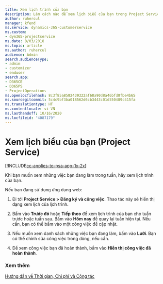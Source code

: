 ```yaml
---
title: Xem lịch trình của bạn
description: Làm cách nào để xem lịch biểu của bạn trong Project Service
author: ruhercul
manager: kfend
ms.service: dynamics-365-customerservice
ms.custom:
- dyn365-projectservice
ms.date: 8/03/2018
ms.topic: article
ms.author: ruhercul
audience: Admin
search.audienceType:
- admin
- customizer
- enduser
search.app:
- D365CE
- D365PS
- ProjectOperations
ms.openlocfilehash: 8c3f85a8502439322af68a90d8a46bfd0fbe4b65
ms.sourcegitcommit: 5c4c9bf3ba018562d6cb3443c01d550489c415fa
ms.translationtype: HT
ms.contentlocale: vi-VN
ms.lasthandoff: 10/16/2020
ms.locfileid: "4087179"
---
```

# <a name="view-your-schedule-project-service"></a>Xem lịch biểu của bạn (Project Service)

[!INCLUDE[cc-applies-to-psa-app-1x-2x](../includes/cc-applies-to-psa-app-1x-2x.md)]

Khi bạn muốn xem những việc bạn đang làm trong tuần, hãy xem lịch trình của bạn.  
  
 Nếu bạn đang sử dụng ứng dụng web:  
  
1.  Đi tới **Project Service > Đăng ký và công việc**. Thao tác này sẽ hiển thị dạng xem lịch của lịch trình.  
  
2.  Bấm vào **Trước đó** hoặc **Tiếp theo** để xem lịch trình của bạn cho tuần trước hoặc tuần sau. Bấm vào **Hôm nay** để quay lại tuần hiện tại. Nếu cần, bạn có thể bấm vào một công việc để cập nhật.  
  
3.  Nếu muốn xem danh sách những việc bạn đang làm, bấm vào **Lưới**. Bạn có thể chỉnh sửa công việc trong dòng, nếu cần.  
  
4.  Để xem công việc bạn đã hoàn thành, bấm vào **Hiển thị công việc đã hoàn thành**.  
  
### <a name="see-also"></a>Xem thêm  
 [Hướng dẫn về Thời gian, Chi phí và Cộng tác](../psa/time-expense-collaboration-guide.md)
